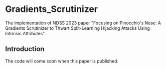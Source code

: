 # Gradients_Scrutinizer
The implementation of NDSS 2023 paper "Focusing on Pinocchio's Nose: A Gradients Scrutinizer to Thwart Split-Learning Hijacking Attacks Using Intrinsic Attributes".

## Introduction
The code will come soon when this paper is published.

